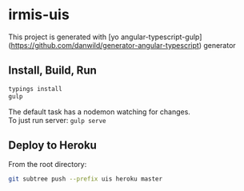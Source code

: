 # irmis-uis

This project is generated with [yo angular-typescript-gulp] (https://github.com/danwild/generator-angular-typescript)
generator

## Install, Build, Run

```bash
typings install
gulp
```

The default task has a nodemon watching for changes.<br/>
To just run server: `gulp serve`

## Deploy to Heroku

From the root directory:

```bash
git subtree push --prefix uis heroku master
```
